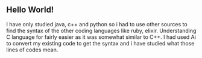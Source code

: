 ## Hello World!

I have only studied java, c++ and python so i had to use other sources to find the syntax of the other coding languages like ruby, elixir. Understanding C language for fairly easier as it was somewhat similar to C++. I had used Ai to convert my existing code to get the syntax and i have studied what those lines of codes mean.